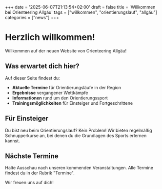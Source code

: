 +++
date = '2025-06-07T21:13:54+02:00'
draft = false
title = 'Willkommen bei Orienteering Allgäu'
tags = ["willkommen", "orientierungslauf", "allgäu"]
categories = ["news"]
+++

# Herzlich willkommen!

Willkommen auf der neuen Website von Orienteering Allgäu! 

## Was erwartet dich hier?

Auf dieser Seite findest du:

- **Aktuelle Termine** für Orientierungsläufe in der Region
- **Ergebnisse** vergangener Wettkämpfe
- **Informationen** rund um den Orientierungssport
- **Trainingsmöglichkeiten** für Einsteiger und Fortgeschrittene

## Für Einsteiger

Du bist neu beim Orientierungslauf? Kein Problem! Wir bieten regelmäßig Schnupperkurse an, bei denen du die Grundlagen des Sports erlernen kannst.

## Nächste Termine

Halte Ausschau nach unseren kommenden Veranstaltungen. Alle Termine findest du in der Rubrik "Termine".

Wir freuen uns auf dich!
